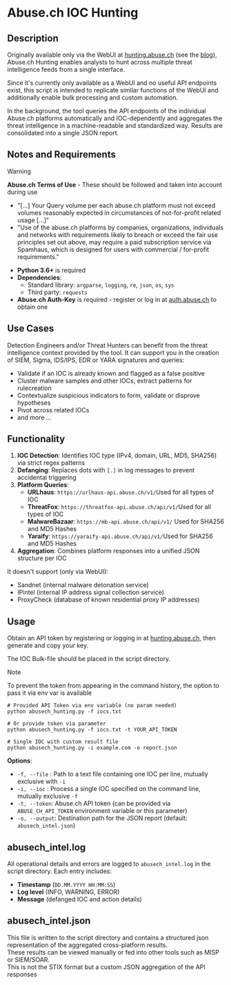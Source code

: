 # Abuse.ch IOC Hunting

## Description

Originally available only via the WebUI at [hunting.abuse.ch](https://hunting.abuse.ch/) (see the [blog](https://abuse.ch/blog/introducing-abuse-ch-hunting-platform/)), Abuse.ch Hunting enables analysts to hunt across multiple threat intelligence feeds from a single interface. 

Since it's currently only available as a WebUI and no useful API endpoints exist, this script is intended to replicate similar functions of the WebUI and additionally enable bulk processing  and custom automation.

In the background, the tool queries the API endpoints of the individual Abuse.ch platforms automatically and IOC-dependently and aggregates the threat intelligence in a machine-readable and standardized way. Results are consolidated into a single JSON report.

## Notes and Requirements

> [!WARNING]
> **Abuse.ch Terms of Use** - These should be followed and taken into account during use
> * "[...] Your Query volume per each abuse.ch platform must not exceed volumes reasonably expected in circumstances of not-for-profit related usage [...]"
> * "Use of the abuse.ch platforms by companies, organizations, individuals and networks with requirements likely to breach or exceed the fair use principles set out above, may require a paid subscription service via Spamhaus, which is designed for users with commercial / for-profit requirements."

- **Python 3.6+** is required
- **Dependencies**:
  - Standard library: `argparse`, `logging`, `re`, `json`, `os`, `sys`
  - Third party: `requests`
- **Abuse.ch Auth-Key** is required - register or log in at [auth.abuse.ch](https://auth.abuse.ch/) to obtain one

## Use Cases
Detection Engineers and/or Threat Hunters can benefit from the threat intelligence context provided by the tool.
It can support you in the creation of SIEM, Sigma, IDS/IPS, EDR or YARA signatures and queries:
- Validate if an IOC is already known and flagged as a false positive
- Cluster malware samples and other IOCs, extract patterns for rulecreation
- Contextualize suspicious indicators to form, validate or disprove hypotheses
- Pivot across related IOCs
- and more ...

## Functionality

1. **IOC Detection**: Identifies IOC type (IPv4, domain, URL, MD5, SHA256) via strict regex patterns
2. **Defanging**: Replaces dots with `[.]` in log messages to prevent accidental triggering
3. **Platform Queries**:
   - **URLhaus**: `https://urlhaus-api.abuse.ch/v1/`Used for all types of IOC
   - **ThreatFox**: `https://threatfox-api.abuse.ch/api/v1/`Used for all types of IOC
   - **MalwareBazaar**: `https://mb-api.abuse.ch/api/v1/` Used for SHA256 and MD5 Hashes
   - **Yaraify**: `https://yaraify-api.abuse.ch/api/v1/`Used for SHA256 and MD5 Hashes
4. **Aggregation**: Combines platform responses into a unified JSON structure per IOC

It doesn't support (only via WebUI): 
- Sandnet (internal malware detonation service)
- IPintel (internal IP address signal collection service)
- ProxyCheck (database of known residential proxy IP addresses)

## Usage

Obtain an API token by registering or logging in at [hunting.abuse.ch](https://hunting.abuse.ch/), then generate and copy your key.

The IOC Bulk-file should be placed in the script directory.

> [!NOTE]
> To prevent the token from appearing in the command history, the option to pass it via env var is available

```shell
# Provided API Token via env variable (no param needed)
python abusech_hunting.py -f iocs.txt

# Or provide token via parameter
python abusech_hunting.py -f iocs.txt -t YOUR_API_TOKEN

# Single IOC with custom result file
python abusech_hunting.py -i example.com -o report.json
```

**Options**:

- `-f, --file` : Path to a text file containing one IOC per line, mutually exclusive with `-i`
- `-i, --ioc`  : Process a single IOC specified on the command line, mutually exclusive `-f`
- `-t, --token`: Abuse.ch API token (can be provided via `ABUSE_CH_API_TOKEN` environment variable or this parameter)
- `-o, --output`: Destination path for the JSON report (default: `abusech_intel.json`)

## abusech_intel.log

All operational details and errors are logged to `abusech_intel.log` in the script directory. Each entry includes:

- **Timestamp** (`DD.MM.YYYY HH:MM:SS`)
- **Log level** (INFO, WARNING, ERROR)
- **Message** (defanged IOC and action details)


## abusech_intel.json

This file is written to the script directory and contains a structured json representation of the aggregated cross-platform results. \
These results can be viewed manually or fed into other tools such as MISP or SIEM/SOAR. \
This is not the STIX format but a custom JSON aggregation of the API responses
